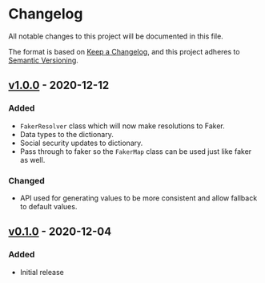 # Changelog
All notable changes to this project will be documented in this file.

The format is based on [Keep a Changelog](https://keepachangelog.com/en/1.0.0/),
and this project adheres to [Semantic Versioning](https://semver.org/spec/v2.0.0.html).

## [v1.0.0] - 2020-12-12

### Added
- `FakerResolver` class which will now make resolutions to Faker.
- Data types to the dictionary.
- Social security updates to dictionary.
- Pass through to faker so the `FakerMap` class can be used just like faker as well.

### Changed
- API used for generating values to be more consistent and allow fallback to default values.

## [v0.1.0] - 2020-12-04
### Added
- Initial release

[v1.0.0]: https://github.com/Anteris-Dev/faker-map/compare/v0.1.0...v1.0.0
[v0.1.0]: https://github.com/Anteris-Dev/faker-map/releases/tag/v0.1.0

